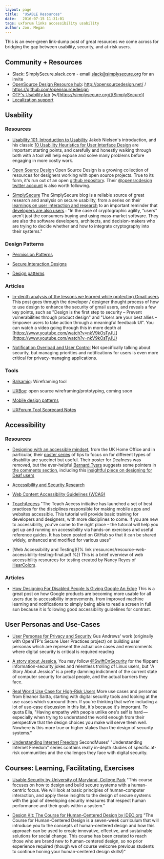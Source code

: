```yaml
---
layout: page
title:  "USABLE Resources"
date:   2016-07-15 11:31:01
tags: uxforum links accessibility usability
author: Jon, Megan
---
```


This is an ever-green link-dump post of great resources we come across for bridging the gap between usability, security, and at-risk users.


## Community + Resources

* Slack: SimplySecure.slack.com - email slack@simplysecure.org for an invite
* [OpenSource Design Resource hub](http://opensourcedesign.net/): http://opensourcedesign.net/  / https://github.com/opensourcedesign 
* [OTF's Usability lab](https://www.opentech.fund/lab/usability-lab)  (w/[https://simplysecure.org/](SimplySecure))
* [Localization support](http://www.localizationlab.org/)


## Usability

### Resources 

* [Usability 101: Introduction to Usability](https://www.nngroup.com/articles/usability-101-introduction-to-usability/)
Jakob Nielsen's introduction, and his classic [10 Usability Heuristics for User Interface Design](https://www.nngroup.com/articles/ten-usability-heuristics/) are important starting points, and carefully and honestly walking through both with a tool will help expose and solve many problems before engaging in more costly work.

* [Open Source Design](http://opensourcedesign.net/)
Open Source Design is a growing collection of resources for designers working with open source projects.  True to its form, it's run out of an open [github repository](https://github.com/opensourcedesign). Their [@opensrcdesign twitter account](https://twitter.com/opensrcdesign) is also worth following.

* [SimplySecure](https://simplysecure.org/blog/) The SimplySecure blog is a reliable source of great research and analysis on secure usability, from a series on their [learnings on user interaction and research](https://simplysecure.org/blog/necessary-not-sufficient) to an important reminder that [developers are also users](https://simplysecure.org/blog/developers-people-too) : "In the case of cryptographic agility, “users” aren’t just the consumers buying and using mass-market software. They are also the software developers, architects, and decision-makers who are trying to decide whether and how to integrate cryptography into their systems."


### Design Patterns

* [Permission Patterns](https://projectsbyif.github.io/data-permissions-catalogue)

* [Secure Interaction Designs](http://sid.toolness.org/sid18_large.jpg)

* [Design patterns](https://medium.com/writing-by-if/what-are-the-design-patterns-for-sharing-data-a514f17f4c32#.ojznyd1av)

### Articles

* [In-depth analysis of the lessons we learned while protecting Gmail users](https://www.elie.net/blog/security/in-depth-analysis-of-the-lessons-we-learned-while-protecting-gmail-users) This post goes through the developer / designer thought process of how to use design to enhance the security of gmail users, and reveals a few key points, such as "Design is the first step to security – Prevent vulnerabilities through product design" and "Users are your best allies – Empower users to take action through a meaningful feedback UI".  You can watch a video going through this in more depth at [https://www.youtube.com/watch?v=nkV9kOsTyJU](https://www.youtube.com/watch?v=nkV9kOsTyJU)

* [Notification Overload and User Control](https://medium.com/firefox-ux/notification-overload-and-user-control-4b590271188e#.l82m7u5qt) Not specifically talking about security, but managing priorities and notifications for users is even more critical for privacy-managing applications.

### Tools

* [Balsamiq](https://balsamiq.com/): Wireframing tool

* [UXBox](https://www.uxbox.io/): open source wireframing/prototyping, coming soon 

* [Mobile design patterns](http://uigarage.net/)

* [UXForum Tool Scorecard Notes](https://apps.unite.tech/shared/jSPwheNuR-3iC9WFtRC0n_SDzFjO5CpbZMbpoy091ji)

## Accessibility

### Resources

* [Designing with an accessible mindset](https://hodigital.blog.gov.uk/2016/05/19/designing-with-an-accessible-mindset/), from the UK Home Office and in particular, their [poster series](https://github.com/UKHomeOffice/posters/tree/master/accessibility) of tips to focus on for different types of disability are succinct but useful. Their poster for Deafness was removed, but the ever-helpful [Bernard Tyers](https://twitter.com/bernardtyers) suggests some pointers in [the comments section](https://github.com/UKHomeOffice/posters/commit/821bef25d1a7585d416247af645a423afe02fb6f#diff-673f3c0b9cb9c0ff4df5b300b5622e94), including this [insightful piece on designing for Deaf users](http://alistapart.com/article/deafnessandtheuserexperience)

* [Accessibility and Security Research](http://yangwang.syr.edu/research.html)

* [Web Content Accessibility Guidelines (WCAG)](https://www.w3.org/TR/WCAG20/)

* [TeachAccess](http://teachaccess.org/initiatives/tutorial/) "The Teach Access initiative has launched a set of best practices for the disciplines responsible for making mobile apps and websites accessible. This tutorial will provide basic training for developers and designers, with more disciplines to come. If you are new to accessibility, you’ve come to the right place – the tutorial will help you get up and running on accessibility via hands-on exercises and useful reference guides. It has been posted on GitHub so that it can be shared widely, enhanced and modified for various uses"

* [Web Accessibility and Testing]({% link /resources/resource-web-accessibility-testing-final.pdf %}) This is a brief overview of web accessibility resources for testing created by Nancy Reyes of [HearColors](https://www.hearcolors.com.mx/).

### Articles

* [How Designing For Disabled People Is Giving Google An Edge](https://www.fastcodesign.com/3060090/how-designing-for-the-disabled-is-giving-google-an-edge?utm_source=feedly&utm_medium=webfeeds) This is a great post on how Google products are becoming more usable for all users due to accessibility improvements, from improved machine learning and notifications to simply being able to read a screen in full sun because it is following good accessibility guidelines for contrast.

## User Personas and Use-Cases

* [User Personas for Privacy and Security](https://medium.com/@gusandrews/user-personas-for-privacy-and-security-a8b35ae5a63b#.wvo0lii0s)
Gus Andrews' work (originally with OpenITP's Secure User Practices project) on building user personas which are represent the actual use cases and environments where digital security is critical is required reading 

* [A story about Jessica.](http://swiftonsecurity.tumblr.com/post/98675308034/a-story-about-jessica)
You may follow [@SwiftOnSecurity](https://twitter.com/swiftonsecurity) for the flippant information-security jokes and relentless trolling of Linux users, but "A Story About Jessica" is a pretty damning indictment of the current state of computer security for actual people, and the actual barriers they face.

* [Real World Use Case for High-Risk Users](https://dymaxion.org/essays/usecases.html)
More use cases and personas from Eleanor Saitta, starting with digital security tools and looking at the use cases which surround them.  If you're thinking that we're including a lot of use-case discussion in this list, it's because it's important.  To quota Ella, "Having empathy with people unlike one's self is hard — especially when trying to understand the world enough from their perspective that the design choices you make will serve them well.  Nowhere is this more true or higher stakes than the design of security systems."

* [Understanding Internet Freedom](http://internetfreedom.secondmuse.com/)
SecondMuses' "Understanding Internet Freedom" series contains really in-depth studies of specific at-risk communities and the challenges they face with digital security.

## Courses: Learning, Facilitating, Exercises

* [Usable Security by University of Maryland, College Park](https://www.coursera.org/learn/usable-security)
"This course focuses on how to design and build secure systems with a human-centric focus. We will look at basic principles of human-computer interaction, and apply these insights to the design of secure systems with the goal of developing security measures that respect human performance and their goals within a system."

* [Design Kit: The Course for Human-Centered Design by IDEO.org](https://novoed.com/design-kit-2016-2)
"The Course for Human-Centered Design is a seven-week curriculum that will introduce you to the concepts of human-centered design and how this approach can be used to create innovative, effective, and sustainable solutions for social change. This course has been created to reach those who are brand new to human-centered design, so no prior experience required (though we of course welcome previous students to continue honing your human-centered design skills!)"
